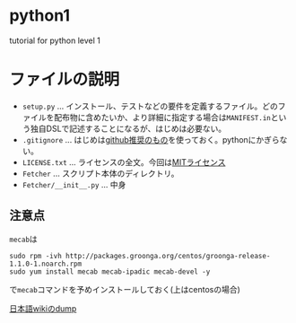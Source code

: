 # python1
tutorial for python level 1


# ファイルの説明
* `setup.py` ... インストール、テストなどの要件を定義するファイル。どのファイルを配布物に含めたいか、より詳細に指定する場合は`MANIFEST.in`という独自DSLで記述することになるが、はじめは必要ない。
* `.gitignore` ... はじめは[github推奨のもの](https://github.com/github/gitignore/blob/master/Python.gitignore)を使っておく。pythonにかぎらない。
* `LICENSE.txt` ... ライセンスの全文。今回は[MITライセンス](http://choosealicense.com/licenses/mit/)
* `Fetcher` ... スクリプト本体のディレクトリ。
 * `Fetcher/__init__.py` ... 中身


## 注意点

`mecab`は

```
sudo rpm -ivh http://packages.groonga.org/centos/groonga-release-1.1.0-1.noarch.rpm
sudo yum install mecab mecab-ipadic mecab-devel -y
```

で`mecab`コマンドを予めインストールしておく(上はcentosの場合)

[日本語wikiのdump](https://dumps.wikimedia.org/jawiki/latest/)
